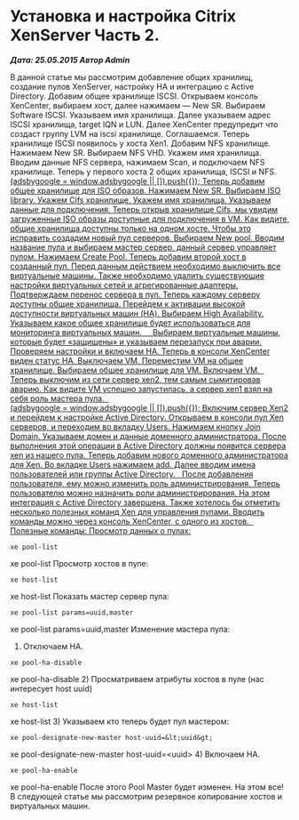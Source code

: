# Установка и настройка Citrix XenServer Часть 2.                	  
***Дата: 25.05.2015 Автор Admin***

В данной статье мы рассмотрим добавление общих хранилищ, создание пулов XenServer, настройку HA и интеграцию с Active Directory.
Добавим общее хранилище ISCSI.
Открываем консоль XenCenter, выбираем хост, далее нажимаем &#8212; New SR.
Выбираем Software ISCSI.
Указываем имя хранилища.
Далее указываем адрес ISCSI хранилища, target IQN и LUN.
Далее XenCenter предупредит что создаст группу LVM на iscsi хранилище. Соглашаемся.
Теперь хранилище ISCSI появилось у хоста Xen1.
Добавим NFS хранилище. Нажимаем New SR.
Выбираем NFS VHD.
Укажем имя хранилища.
Вводим данные NFS сервера, нажимаем Scan, и подключаем NFS хранилище.
Теперь у первого хоста 2 общих хранилища, ISCSI и NFS.
<ins class="adsbygoogle"
style="display:block"
data-ad-client="ca-pub-1890562251101921"
data-ad-slot="9117958896"
data-ad-format="auto">
(adsbygoogle = window.adsbygoogle || []).push({});
Теперь добавим общее хранилище для ISO образов.
Нажимаем New SR.
Выбираем ISO library. Укажем Cifs хранилище.
Укажем имя хранилища.
Указываем данные для подключения.
Теперь открыв хранилище Cifs, мы увидим загруженные ISO образы доступные для подключения в VM.
Как видите, общие хранилища доступны только на одном хосте. Чтобы это исправить создадим новый пул серверов.
Выбираем New pool.
Вводим название пула и выбираем мастер сервер, данный сервер управляет пулом.
Нажимаем Create Pool.
Теперь добавим второй хост в созданный пул.
Перед данным действием необходимо выключить все виртуальные машины.
Также необходимо удалить существующие настройки виртуальных сетей и агрегированные адаптеры.
Подтверждаем перенос сервера в пул.
Теперь каждому серверу доступны общие хранилища.
Перейдем к активации высокой доступности виртуальных машин (HA).
Выбираем High Availability.
Указываем какое общее хранилище будет использоваться для мониторинга виртуальных машин.
&nbsp;
&nbsp;
Выбираем виртуальные машины, которые будет &#171;защищены&#187; и указываем перезапуск при аварии.
Проверяем настройки и включаем HA.
Теперь в консоли XenCenter виден статус HA.
Выключаем VM.
Переместим VM на общее хранилище.
Выбираем общее хранилище для VM.
Включаем VM.
&nbsp;
Теперь выключим из сети сервер xen2, тем самым сымитировав аварию.
Как видите VM успешно запустилась, а сервер xen1 взял на себя роль мастера пула.
&nbsp;
<ins class="adsbygoogle"
style="display:block"
data-ad-client="ca-pub-1890562251101921"
data-ad-slot="9117958896"
data-ad-format="auto">
(adsbygoogle = window.adsbygoogle || []).push({});
Включим сервер Xen2 и перейдем к настройке Active Directory.
Открываем в консоли пул Xen серверов, и переходим во вкладку Users.
Нажимаем кнопку Join Domain.
Указываем домен и данные доменного администратора.
После выполнения этой операции в Active Directory должны появится сервера xen из нашего пула.
Теперь добавим нового доменного администратора для Xen.
Во вкладке Users нажимаем add.
Далее вводим имена пользователей или группы Active Directory.
&nbsp;
После добавления пользователя, ему можно изменить роль администрирования.
Теперь пользователю можно назначить роли администрирования.
На этом интеграция с Active Directory завершена.
Также хотелось бы отметить несколько полезных команд Xen для управления пулами.
Вводить команды можно через консоль XenCenter, с одного из хостов.
&nbsp;
Полезные команды:
Просмотр данных о пулах:
```
xe pool-list
```
xe pool-list
Просмотр хостов в пуле:
```
xe host-list
```
xe host-list
Показать мастер сервер пула:
```
xe pool-list params=uuid,master
```
xe pool-list params=uuid,master
Изменение мастера пула:
1) Отключаем HA.
```
xe pool-ha-disable
```
xe pool-ha-disable
2) Просматриваем атрибуты хостов в пуле (нас интересует host uuid)
```
xe host-list
```
xe host-list
3) Указываем кто теперь будет пул мастером:
```
xe pool-designate-new-master host-uuid=&lt;uuid&gt;
```
xe pool-designate-new-master host-uuid=&lt;uuid&gt;
4) Включаем HA.
```
xe pool-ha-enable
```
xe pool-ha-enable
После этого Pool Master будет изменен.
На этом все! В следующей статье мы рассмотрим резервное копирование хостов и виртуальных машин.
